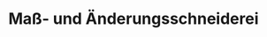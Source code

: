 ---
title: "Maß- und Änderungsschneiderei"
url: /koeln/mass-und-aenderungsschneiderei/
shop: Schneiderei
---